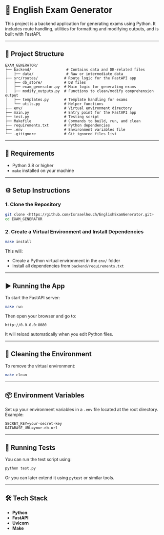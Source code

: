 # 📝 English Exam Generator

This project is a backend application for generating exams using Python. It includes route handling, utilities for formatting and modifying outputs, and is built with FastAPI.

---

## 📁 Project Structure

```
EXAM_GENERATOR/
├── backend/                # Contains data and DB-related files
│   ├── data/               # Raw or intermediate data
├── src/routes/            # Route logic for the FastAPI app
│   ├── db_store/          # DB files
│   ├── exam_generator.py  # Main logic for generating exams
│   ├── modify_outputs.py  # Functions to clean/modify comprehension output
│   ├── templates.py       # Template handling for exams
│   └── utils.py           # Helper functions
├── env/                   # Virtual environment directory
├── main.py                # Entry point for the FastAPI app
├── test.py                # Testing script 
├── Makefile               # Commands to build, run, and clean
├── requirements.txt       # Python dependencies
├── .env                   # Environment variables file
└── .gitignore             # Git ignored files list
```

---

## 🧪 Requirements

- Python 3.8 or higher
- `make` installed on your machine

---

## ⚙️ Setup Instructions

### 1. Clone the Repository

```bash
git clone <https://github.com/Israaelhouch/EnglishExamGenerator.git>
cd EXAM_GENERATOR
```

### 2. Create a Virtual Environment and Install Dependencies

```bash
make install
```

This will:
- Create a Python virtual environment in the `env/` folder
- Install all dependencies from `backend/requirements.txt`

---

## ▶️ Running the App

To start the FastAPI server:

```bash
make run
```

Then open your browser and go to:

```
http://0.0.0.0:8080
```

It will reload automatically when you edit Python files.

---

## 🧼 Cleaning the Environment

To remove the virtual environment:

```bash
make clean
```

---

## 📦 Environment Variables

Set up your environment variables in a `.env` file located at the root directory. Example:

```
SECRET_KEY=your-secret-key
DATABASE_URL=your-db-url
```

---

## 🧪 Running Tests

You can run the test script using:

```bash
python test.py
```

Or you can later extend it using `pytest` or similar tools.

---

## 🛠️ Tech Stack

- **Python**
- **FastAPI**
- **Uvicorn**
- **Make**


